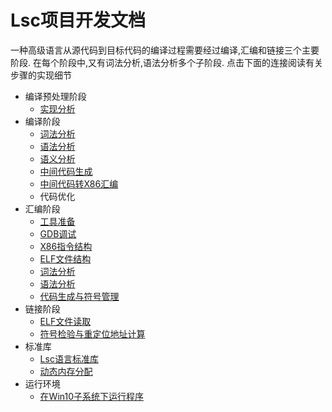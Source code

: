 Lsc项目开发文档
=============

一种高级语言从源代码到目标代码的编译过程需要经过编译,汇编和链接三个主要阶段. 在每个阶段中,又有词法分析,语法分析多个子阶段. 点击下面的连接阅读有关步骤的实现细节

- 编译预处理阶段
    - [实现分析](./preproc/Struct.md)
- 编译阶段
    - [词法分析](./compile/LexicalAnalysis.md)
    - [语法分析](./compile/GrammaticalAnalysis.md)
    - [语义分析](./compile/SemanticAnalysis.md)
    - [中间代码生成](./compile/InterCodeGenerate.md)
    - [中间代码转X86汇编](./compile/ToX86.md)
    - 代码优化
- 汇编阶段
    - [工具准备](./ass/tools.md)
    - [GDB调试](./ass/gdb.md)
    - [X86指令结构](./ass/X86.md)
    - [ELF文件结构](./ass/ELF.md)
    - [词法分析](./ass/LexicalAnalysis.md)
    - [语法分析](./ass/GrammaticalAnalysis.md)
    - [代码生成与符号管理](./ass/Symbol.md)
- 链接阶段
	- [ELF文件读取](./lit/ReadElf.md)
	- [符号检验与重定位地址计算](./lit/Sym.md)
- 标准库
    - [Lsc语言标准库](./stdlib/stdlib.md)
    - [动态内存分配](./stdlib/alloc.md)
- 运行环境
    - [在Win10子系统下运行程序](./win10.md)